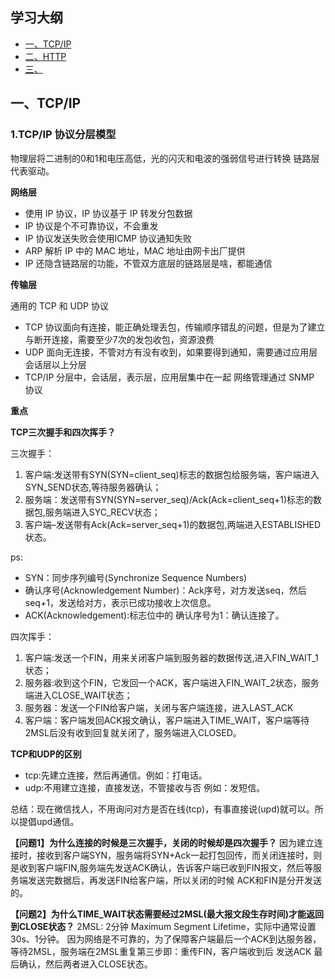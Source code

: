## 学习大纲
* [一、TCP/IP](#1)
* [二、HTTP](#2)
* [三、](#3)


## <span id="">一、TCP/IP</span>
### 1.TCP/IP 协议分层模型
物理层将二进制的0和1和电压高低，光的闪灭和电波的强弱信号进行转换
链路层代表驱动。

**网络层**

* 使用 IP 协议，IP 协议基于 IP 转发分包数据
* IP 协议是个不可靠协议，不会重发
* IP 协议发送失败会使用ICMP 协议通知失败
* ARP 解析 IP 中的 MAC 地址，MAC 地址由网卡出厂提供
* IP 还隐含链路层的功能，不管双方底层的链路层是啥，都能通信

**传输层**

通用的 TCP 和 UDP 协议
* TCP 协议面向有连接，能正确处理丢包，传输顺序错乱的问题，但是为了建立与断开连接，需要至少7次的发包收包，资源浪费
* UDP 面向无连接，不管对方有没有收到，如果要得到通知，需要通过应用层
会话层以上分层
* TCP/IP 分层中，会话层，表示层，应用层集中在一起
网络管理通过 SNMP 协议

**重点**

**TCP三次握手和四次挥手？**

三次握手：

1. 客户端:发送带有SYN(SYN=client_seq)标志的数据包给服务端，客户端进入SYN_SEND状态,等待服务器确认； 
2. 服务端：发送带有SYN(SYN=server_seq)/Ack(Ack=client_seq+1)标志的数据包,服务端进入SYC_RECV状态；
3. 客户端–发送带有Ack(Ack=server_seq+1)的数据包,两端进入ESTABLISHED状态。

ps:
* SYN：同步序列编号(Synchronize Sequence Numbers)
* 确认序号(Acknowledgement Number)：Ack序号，对方发送seq，然后seq+1，发送给对方，表示已成功接收上次信息。
* ACK(Acknowledgement):标志位中的 确认序号为1：确认连接了。

四次挥手：

1. 客户端:发送一个FIN，用来关闭客户端到服务器的数据传送,进入FIN_WAIT_1状态；
2. 服务器:收到这个FIN，它发回一个ACK，客户端进入FIN_WAIT_2状态，服务端进入CLOSE_WAIT状态；
3. 服务器：发送一个FIN给客户端，关闭与客户端连接，进入LAST_ACK
4. 客户端：客户端发回ACK报文确认，客户端进入TIME_WAIT，客户端等待2MSL后没有收到回复就关闭了，服务端进入CLOSED。

**TCP和UDP的区别**
* tcp:先建立连接，然后再通信。例如：打电话。
* udp:不用建立连接，直接发送，不管接收与否 例如：发短信。

总结：现在微信找人，不用询问对方是否在线(tcp)，有事直接说(upd)就可以。所以提倡upd通信。

**【问题1】为什么连接的时候是三次握手，关闭的时候却是四次握手？**
因为建立连接时，接收到客户端SYN，服务端将SYN+Ack一起打包回传，而关闭连接时，则是收到客户端FIN,服务端先发送ACK确认，告诉客户端已收到FIN报文，然后等服务端发送完数据后，再发送FIN给客户端，所以关闭的时候 ACK和FIN是分开发送的。

**【问题2】为什么TIME_WAIT状态需要经过2MSL(最大报文段生存时间)才能返回到CLOSE状态？**
2MSL: 2分钟 Maximum Segment Lifetime，实际中通常设置30s、1分钟。
因为网络是不可靠的，为了保障客户端最后一个ACK到达服务器，等待2MSL，服务端在2MSL重复第三步即：重传FIN，客户端收到后 发送ACK 最后确认，然后两者进入CLOSE状态。

